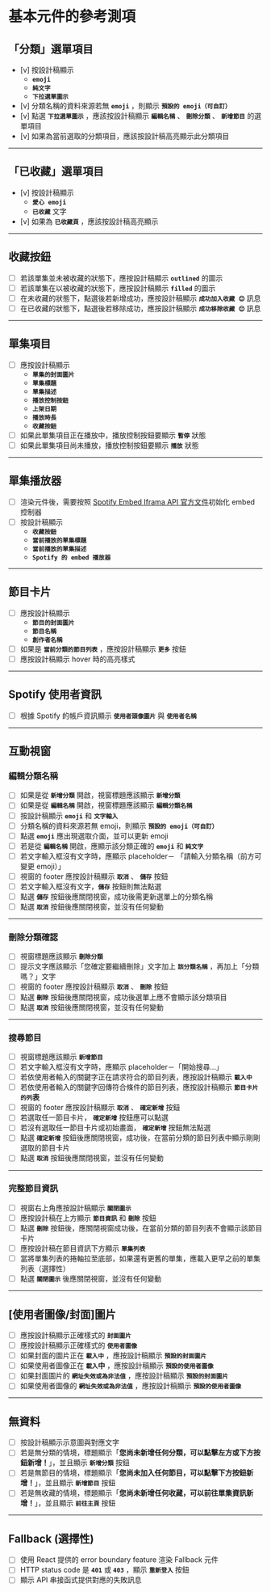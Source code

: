 # 基本元件的參考測項

## 「分類」選單項目

- [v] 按設計稿顯示 
  - **`emoji`**
  - **`純文字`**
  - **`下拉選單圖示`**
- [v] 分類名稱的資料來源若無 **`emoji`** ，則顯示 **`預設的 emoji（可自訂）`**
- [v] 點選 **`下拉選單圖示`** ，應該按設計稿顯示 **`編輯名稱`** 、 **`刪除分類`** 、 **`新增節目`** 的選單項目
- [v] 如果為當前選取的分類項目，應該按設計稿高亮顯示此分類項目

---

## 「已收藏」選單項目

- [v] 按設計稿顯示
  - **`愛心 emoji`**
  - **`已收藏`** 文字
- [v] 如果為 **`已收藏頁`** ，應該按設計稿高亮顯示

---

## 收藏按鈕

- [ ] 若該單集並未被收藏的狀態下，應按設計稿顯示 **`outlined`** 的圖示
- [ ] 若該單集在以被收藏的狀態下，應按設計稿顯示 **`filled`** 的圖示
- [ ] 在未收藏的狀態下，點選後若新增成功，應按設計稿顯示 **`成功加入收藏 😊`** 訊息
- [ ] 在已收藏的狀態下，點選後若移除成功，應按設計稿顯示 **`成功移除收藏 😊`** 訊息

---

## 單集項目

- [ ] 應按設計稿顯示
  - **`單集的封面圖片`**
  - **`單集標題`**
  - **`單集描述`**
  - **`播放控制按鈕`**
  - **`上架日期`**
  - **`播放時長`**
  - **`收藏按鈕`**
- [ ] 如果此單集項目正在播放中，播放控制按鈕要顯示 **`暫停`** 狀態
- [ ] 如果此單集項目尚未播放，播放控制按鈕要顯示 **`播放`** 狀態

---

## 單集播放器

- [ ] 渲染元件後，需要按照 [Spotify Embed Iframa API 官方文件](https://developer.spotify.com/documentation/embeds/references/iframe-api)初始化 embed 控制器
- [ ] 按設計稿顯示
  - **`收藏按鈕`**
  - **`當前播放的單集標題`**
  - **`當前播放的單集描述`**
  - **`Spotify 的 embed 播放器`**

---

## 節目卡片

- [ ] 應按設計稿顯示
  - **`節目的封面圖片`**
  - **`節目名稱`**
  - **`創作者名稱`**
- [ ] 如果是 **`當前分類的節目列表`** ，應按設計稿顯示 **`更多`** 按鈕
- [ ] 應按設計稿顯示 hover 時的高亮樣式

---

## Spotify 使用者資訊

- [ ] 根據 Spotify 的帳戶資訊顯示 **`使用者頭像圖片`** 與 **`使用者名稱`**

---

## 互動視窗

### 編輯分類名稱

- [ ] 如果是從 **`新增分類`** 開啟，視窗標題應該顯示 **`新增分類`**
- [ ] 如果是從 **`編輯名稱`** 開啟，視窗標題應該顯示 **`編輯分類名稱`**
- [ ] 按設計稿顯示 **`emoji`** 和 **`文字輸入`**
- [ ] 分類名稱的資料來源若無 emoji，則顯示 **`預設的 emoji（可自訂）`**
- [ ] 點選 **`emoji`** 應出現選取介面，並可以更新 emoji
- [ ] 若是從 **`編輯名稱`** 開啟，應顯示該分類正確的 **`emoji`** 和 **`純文字`**
- [ ] 若文字輸入框沒有文字時，應顯示 placeholder－ 「請輸入分類名稱（前方可變更 emoji）」
- [ ] 視窗的 footer 應按設計稿顯示 **`取消`** 、 **`儲存`** 按鈕
- [ ] 若文字輸入框沒有文字，**`儲存`** 按鈕則無法點選
- [ ] 點選 **`儲存`** 按鈕後應關閉視窗，成功後需更新選單上的分類名稱
- [ ] 點選 **`取消`** 按鈕後應關閉視窗，並沒有任何變動

---

### 刪除分類確認

- [ ] 視窗標題應該顯示 **`刪除分類`**
- [ ] 提示文字應該顯示「您確定要繼續刪除」文字加上 **`該分類名稱`** ，再加上「分類嗎？」文字
- [ ] 視窗的 footer 應按設計稿顯示 **`取消`** 、 **`刪除`** 按鈕
- [ ] 點選 **`刪除`** 按鈕後應關閉視窗，成功後選單上應不會顯示該分類項目
- [ ] 點選 **`取消`** 按鈕後應關閉視窗，並沒有任何變動

---

### 搜尋節目

- [ ] 視窗標題應該顯示 **`新增節目`**
- [ ] 若文字輸入框沒有文字時，應顯示 placeholder－「開始搜尋...」
- [ ] 若依使用者輸入的關鍵字正在請求符合的節目列表，應按設計稿顯示 **`載入中`**
- [ ] 若依使用者輸入的關鍵字回傳符合條件的節目列表，應按設計稿顯示 **`節目卡片的列`表**
- [ ] 視窗的 footer 應按設計稿顯示 **`取消`** 、 **`確定新增`** 按鈕
- [ ] 若選取任一節目卡片， **`確定新增`** 按鈕應可以點選
- [ ] 若沒有選取任一節目卡片或初始畫面， **`確定新增`** 按鈕無法點選
- [ ] 點選 **`確定新增`** 按鈕後應關閉視窗，成功後，在當前分類的節目列表中顯示剛剛選取的節目卡片
- [ ] 點選 **`取消`** 按鈕後應關閉視窗，並沒有任何變動

---

### 完整節目資訊

- [ ] 視窗右上角應按設計稿顯示 **`關閉圖示`**
- [ ] 應按設計稿在上方顯示 **`節目資訊`** 和 **`刪除`** 按鈕
- [ ] 點選 **`刪除`** 按鈕後，應關閉視窗成功後，在當前分類的節目列表不會顯示該節目卡片
- [ ] 應按設計稿在節目資訊下方顯示 **`單集列表`**
- [ ] 當將單集列表的捲軸拉至底部，如果還有更舊的單集，應載入更早之前的單集列表（選擇性）
- [ ] 點選 **`關閉圖示`** 後應關閉視窗，並沒有任何變動

---

## [使用者圖像/封面]圖片

- [ ] 應按設計稿顯示正確樣式的 **`封面圖片`**
- [ ] 應按設計稿顯示正確樣式的 **`使用者圖像`**
- [ ] 如果封面的圖片正在 **`載入中`** ，應按設計稿顯示 **`預設的封面圖片`**
- [ ] 如果使用者圖像正在 **`載入`中** ，應按設計稿顯示 **`預設的使用者圖像`**
- [ ] 如果封面圖片的 **`網址失效或為非法值`** ，應按設計稿顯示 **`預設的封面圖片`**
- [ ] 如果使用者圖像的 **`網址失效或為非法值`** ，應按設計稿顯示 **`預設的使用者圖像`**

---

## 無資料

- [ ] 按設計稿顯示示意圖與對應文字
- [ ] 若是無分類的情境，標題顯示「**您尚未新增任何分類，可以點擊左方或下方按鈕新增！**」，並且顯示 **`新增分類`** 按鈕
- [ ] 若是無節目的情境，標題顯示「**您尚未加入任何節目，可以點擊下方按鈕新增！**」，並且顯示 **`新增節目`** 按鈕
- [ ] 若是無收藏的情境，標題顯示「**您尚未新增任何收藏，可以前往單集資訊新增！**」，並且顯示 **`前往主頁`** 按鈕

---

## Fallback (選擇性)

- [ ] 使用 React 提供的 error boundary feature 渲染 Fallback 元件
- [ ] HTTP status code 是 **`401`** 或 **`403`** ，顯示 **`重新登入`** 按鈕
- [ ] 顯示 API 串接函式提供對應的失敗訊息